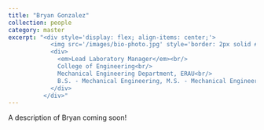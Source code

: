 ```yaml
---
title: "Bryan Gonzalez"
collection: people
category: master
excerpt: "<div style='display: flex; align-items: center;'>
            <img src='/images/bio-photo.jpg' style='border: 2px solid #ccc; border-radius: 10px; width: 25%; margin-right: 1rem;'>
            <div>
              <em>Lead Laboratory Manager</em><br/>
              College of Engineering<br/>
              Mechanical Engineering Department, ERAU<br/>
              B.S. - Mechanical Engineering, M.S. - Mechanical Engineering
            </div>
          </div>"
---
```


A description of Bryan coming soon!